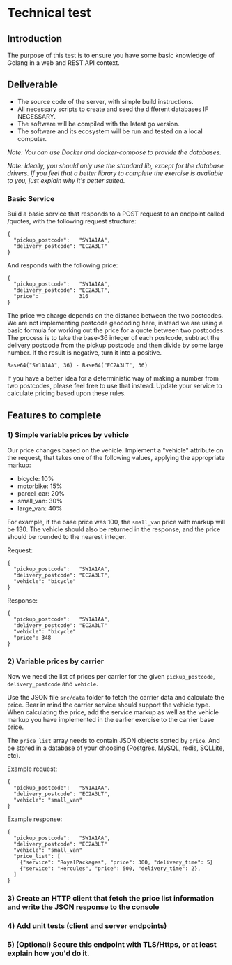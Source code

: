# Technical test

## Introduction

The purpose of this test is to ensure you have some basic knowledge of Golang in a web and REST API context.

## Deliverable

- The source code of the server, with simple build instructions.
- All necessary scripts to create and seed the different databases IF NECESSARY.
- The software will be compiled with the latest go version.
- The software and its ecosystem will be run and tested on a local computer.

_Note: You can use Docker and docker-compose to provide the databases._

_Note: Ideally, you should only use the standard lib, except for the database drivers. If you feel that a better library to complete the exercise is available to you, just explain why it's better suited._



### Basic Service

Build a basic service that responds to a POST request to an endpoint called /quotes, with the following request structure:

```
{
  "pickup_postcode":   "SW1A1AA",
  "delivery_postcode": "EC2A3LT"
}
```
And responds with the following price:
```
{
  "pickup_postcode":   "SW1A1AA",
  "delivery_postcode": "EC2A3LT",
  "price":             316
}
```

The price we charge depends on the distance between the two postcodes. We are not implementing postcode geocoding here, instead we are using a basic formula for working out the price for a quote between two postcodes. The process is to take the base-36 integer of each postcode, subtract the delivery postcode from the pickup postcode and then divide by some large number. If the result is negative, turn it into a positive.


`Base64("SW1A1AA", 36) - Base64("EC2A3LT", 36)`

If you have a better idea for a deterministic way of making a number from two postcodes, please feel free to use that instead. Update your service to calculate pricing based upon these rules.

## Features to complete

### 1) Simple variable prices by vehicle

Our price changes based on the vehicle. Implement a "vehicle" attribute on the request, that takes one of the following values, applying the appropriate markup:

* bicycle: 10%
* motorbike: 15%
* parcel_car: 20%
* small_van: 30%
* large_van: 40%

For example, if the base price was 100, the `small_van` price with markup will be 130.
The vehicle should also be returned in the response, and the price should be rounded to the nearest integer.

Request:
```
{
  "pickup_postcode":   "SW1A1AA",
  "delivery_postcode": "EC2A3LT",
  "vehicle": "bicycle"
}
```
Response:
```
{
  "pickup_postcode":   "SW1A1AA",
  "delivery_postcode": "EC2A3LT"
  "vehicle": "bicycle"
  "price": 348
}
```

### 2) Variable prices by carrier

Now we need the list of prices per carrier for the given `pickup_postcode`, `delivery_postcode` and `vehicle`.

Use the JSON file  `src/data` folder to fetch the carrier data and calculate the price.
Bear in mind the carrier service should support the vehicle type. When calculating the price, add the service markup as well as the vehicle markup you have implemented in the earlier exercise to the carrier base price.

The `price_list` array needs to contain JSON objects sorted by `price`. And be stored in a database of your choosing (Postgres, MySQL, redis, SQLLite, etc).

Example request:
```
{
  "pickup_postcode":   "SW1A1AA",
  "delivery_postcode": "EC2A3LT",
  "vehicle": "small_van"
}
```
Example response:
```
{
  "pickup_postcode":   "SW1A1AA",
  "delivery_postcode": "EC2A3LT"
  "vehicle": "small_van"
  "price_list": [
    {"service": "RoyalPackages", "price": 300, "delivery_time": 5}
    {"service": "Hercules", "price": 500, "delivery_time": 2},
  ]
}
```
### 3) Create an HTTP client that fetch the price list information and write the JSON response to the console

### 4) Add unit tests (client and server endpoints)
### 5) (Optional) Secure this endpoint with TLS/Https, or at least explain how you'd do it.
